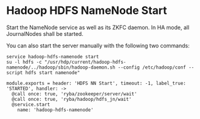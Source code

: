 
# Hadoop HDFS NameNode Start

Start the NameNode service as well as its ZKFC daemon. In HA mode, all
JournalNodes shall be started.

You can also start the server manually with the following two commands:

```
service hadoop-hdfs-namenode start
su -l hdfs -c "/usr/hdp/current/hadoop-hdfs-namenode/../hadoop/sbin/hadoop-daemon.sh --config /etc/hadoop/conf --script hdfs start namenode"
```

    module.exports = header: 'HDFS NN Start', timeout: -1, label_true: 'STARTED', handler: ->
      @call once: true, 'ryba/zookeeper/server/wait'
      @call once: true, 'ryba/hadoop/hdfs_jn/wait'
      @service.start
        name: 'hadoop-hdfs-namenode'
